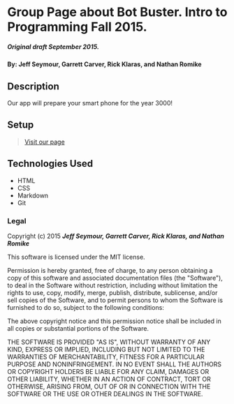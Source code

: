 # Group Page about Bot Buster. Intro to Programming Fall 2015.

##### Original draft September 2015.

#### By: **Jeff Seymour, Garrett Carver, Rick Klaras, and Nathan Romike**

## Description

Our app will prepare your smart phone for the year 3000!

## Setup

>[Visit our page](http://johnklaras.github.io/group-project-html-css/)


## Technologies Used

* HTML
* CSS
* Markdown
* Git


### Legal


Copyright (c) 2015 **_Jeff Seymour, Garrett Carver, Rick Klaras, and Nathan Romike_**

This software is licensed under the MIT license.

Permission is hereby granted, free of charge, to any person obtaining a copy
of this software and associated documentation files (the "Software"), to deal
in the Software without restriction, including without limitation the rights
to use, copy, modify, merge, publish, distribute, sublicense, and/or sell
copies of the Software, and to permit persons to whom the Software is
furnished to do so, subject to the following conditions:

The above copyright notice and this permission notice shall be included in
all copies or substantial portions of the Software.

THE SOFTWARE IS PROVIDED "AS IS", WITHOUT WARRANTY OF ANY KIND, EXPRESS OR
IMPLIED, INCLUDING BUT NOT LIMITED TO THE WARRANTIES OF MERCHANTABILITY,
FITNESS FOR A PARTICULAR PURPOSE AND NONINFRINGEMENT. IN NO EVENT SHALL THE
AUTHORS OR COPYRIGHT HOLDERS BE LIABLE FOR ANY CLAIM, DAMAGES OR OTHER
LIABILITY, WHETHER IN AN ACTION OF CONTRACT, TORT OR OTHERWISE, ARISING FROM,
OUT OF OR IN CONNECTION WITH THE SOFTWARE OR THE USE OR OTHER DEALINGS IN
THE SOFTWARE.

